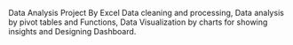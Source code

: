 Data Analysis Project By Excel
Data cleaning and processing, Data analysis by pivot tables and Functions, Data Visualization by charts for showing insights and Designing Dashboard.
